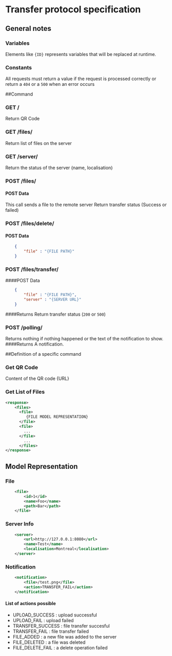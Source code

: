 Transfer protocol specification
===============================

## General notes
### Variables
Elements like `{ID}` represents variables that will be replaced at runtime.

### Constants
All requests must return a value if the request is processed correctly or return a `404` or a `500` when an error occurs

##Command

### GET /
Return QR Code

### GET /files/
Return list of files on the server

### GET /server/
Return the status of the server
(name, localisation)

### POST /files/

#### POST Data
This call sends a file to the remote server
Return transfer status (Success or failed)

### POST /files/delete/
#### POST Data
```json
    {
        "file" : "{FILE PATH}"
    }
```


### POST /files/transfer/
####POST Data
```json
    {
        "file" : "{FILE PATH}",
        "server" : "{SERVER URL}"
    }
```

####Returns
Return transfer status (`200` or `500`)

### POST /polling/
Returns nothing if nothing happened or the text of the notification to show.
####Returns
A notification.


##Definition of a specific command

### Get QR Code
Content of the QR code
{URL}

### Get List of Files
```xml
<response>
    <files>
      <file>
         {FILE MODEL REPRESENTATION}
      </file>
      <file>
        ...
      </file>
        ...
      </files>
</response>
```

## Model Representation
### File
```xml
    <file>
        <id>1</id>
        <name>Foo</name>
        <path>Bar</path>
    </file>
```

### Server Info
```xml
    <server>
        <url>http://127.0.0.1:8080</url>
        <name>Test</name>
        <localisation>Montreal</localisation>
    </server>
```

### Notification
```xml
    <notification>
        <file>/test.png</file>
        <action>TRANSFER_FAIL</action>
    </notification>
```

#### List of actions possible
- UPLOAD_SUCCESS : upload successful
- UPLOAD_FAIL : upload failed
- TRANSFER_SUCCESS : file transfer succesful
- TRANSFER_FAIL : file transfer failed
- FILE_ADDED :  a new file was added to the server
- FILE_DELETED : a file was deleted
- FILE_DELETE_FAIL : a delete operation failed


